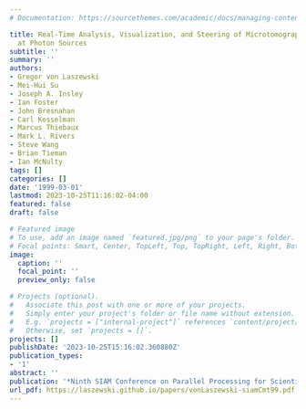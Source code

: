 ```yaml
---
# Documentation: https://sourcethemes.com/academic/docs/managing-content/

title: Real-Time Analysis, Visualization, and Steering of Microtomography Experiments
  at Photon Sources
subtitle: ''
summary: ''
authors:
- Gregor von Laszewski
- Mei-Hui Su
- Joseph A. Insley
- Ian Foster
- John Bresnahan
- Carl Kesselman
- Marcus Thiebaux
- Mark L. Rivers
- Steve Wang
- Brian Tieman
- Ian McNulty
tags: []
categories: []
date: '1999-03-01'
lastmod: 2023-10-25T11:16:02-04:00
featured: false
draft: false

# Featured image
# To use, add an image named `featured.jpg/png` to your page's folder.
# Focal points: Smart, Center, TopLeft, Top, TopRight, Left, Right, BottomLeft, Bottom, BottomRight.
image:
  caption: ''
  focal_point: ''
  preview_only: false

# Projects (optional).
#   Associate this post with one or more of your projects.
#   Simply enter your project's folder or file name without extension.
#   E.g. `projects = ["internal-project"]` references `content/project/deep-learning/index.md`.
#   Otherwise, set `projects = []`.
projects: []
publishDate: '2023-10-25T15:16:02.360880Z'
publication_types:
- '1'
abstract: ''
publication: '*Ninth SIAM Conference on Parallel Processing for Scientific Computing*'
url_pdf: https://laszewski.github.io/papers/vonLaszewski-siamCmt99.pdf
---
```

